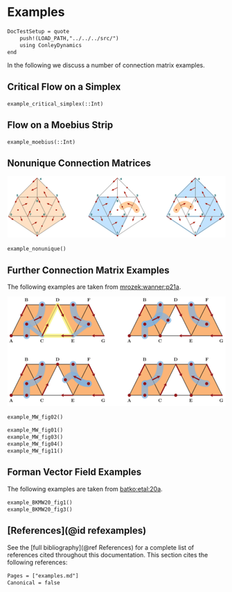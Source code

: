 # Examples

```@meta
DocTestSetup = quote
    push!(LOAD_PATH,"../../../src/")
    using ConleyDynamics
end
```

In the following we discuss a number of connection matrix examples.

## Critical Flow on a Simplex

```@docs
example_critical_simplex(::Int)
```

## Flow on a Moebius Strip

```@docs
example_moebius(::Int)
```

## Nonunique Connection Matrices

![An example with nonunique connection matrices](img/multiconn.png)

```@docs
example_nonunique()
```

## Further Connection Matrix Examples

The following examples are taken from [mrozek:wanner:p21a](@cite).

![Four sample combinatorial vector fields](img/connectionex.png)

```@docs
example_MW_fig02()
```

```@docs
example_MW_fig01()
example_MW_fig03()
example_MW_fig04()
example_MW_fig11()
```

## Forman Vector Field Examples

The following examples are taken from [batko:etal:20a](@cite).

```@docs
example_BKMW20_fig1()
example_BKMW20_fig3()
```

## [References](@id refexamples)

See the [full bibliography](@ref References) for a complete list
of references cited throughout this documentation. This section cites
the following references:

```@bibliography
Pages = ["examples.md"]
Canonical = false
```


